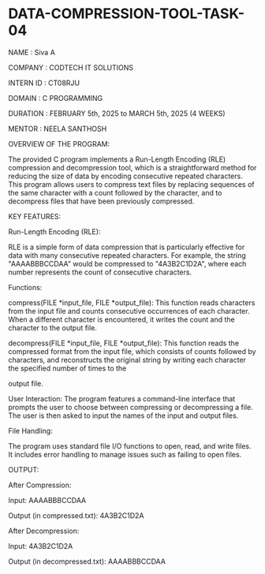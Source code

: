 # DATA-COMPRESSION-TOOL-TASK-04

NAME : Siva A

COMPANY : CODTECH IT SOLUTIONS

INTERN ID : CT08RJU

DOMAIN : C PROGRAMMING

DURATION : FEBRUARY 5th, 2025 to MARCH 5th, 2025 (4 WEEKS)

MENTOR : NEELA SANTHOSH

OVERVIEW OF THE PROGRAM:

The provided C program implements a Run-Length Encoding (RLE) compression and decompression tool, which is a straightforward method for reducing the size of data by encoding consecutive repeated characters. This program allows users to compress text files by replacing sequences of the same character with a count followed by the character, and to decompress files that have been previously compressed.

KEY FEATURES:

Run-Length Encoding (RLE):

RLE is a simple form of data compression that is particularly effective for data with many consecutive repeated characters. For example, the string "AAAABBBCCDAA" would be compressed to "4A3B2C1D2A", where each number represents the count of consecutive characters.

Functions:

compress(FILE *input_file, FILE *output_file):
This function reads characters from the input file and counts consecutive occurrences of each character. When a different character is encountered, it writes the count and the character to the output file.

decompress(FILE *input_file, FILE *output_file):
This function reads the compressed format from the input file, which consists of counts followed by characters, and reconstructs the original string by writing each character the specified number of times to the 

output file.

User Interaction:
The program features a command-line interface that prompts the user to choose between compressing or decompressing a file. The user is then asked to input the names of the input and output files.


File Handling:

The program uses standard file I/O functions to open, read, and write files. It includes error handling to manage issues such as failing to open files.

OUTPUT:

After Compression:

Input: AAAABBBCCDAA

Output (in compressed.txt): 4A3B2C1D2A

After Decompression:

Input: 4A3B2C1D2A

Output (in decompressed.txt): AAAABBBCCDAA

